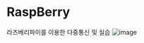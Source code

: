 # RaspBerry
라즈베리파이를 이용한 다중통신 및 실습
![image](https://user-images.githubusercontent.com/118166218/222334727-16b52ba8-001c-4125-afc7-f90fd23357d3.png)
